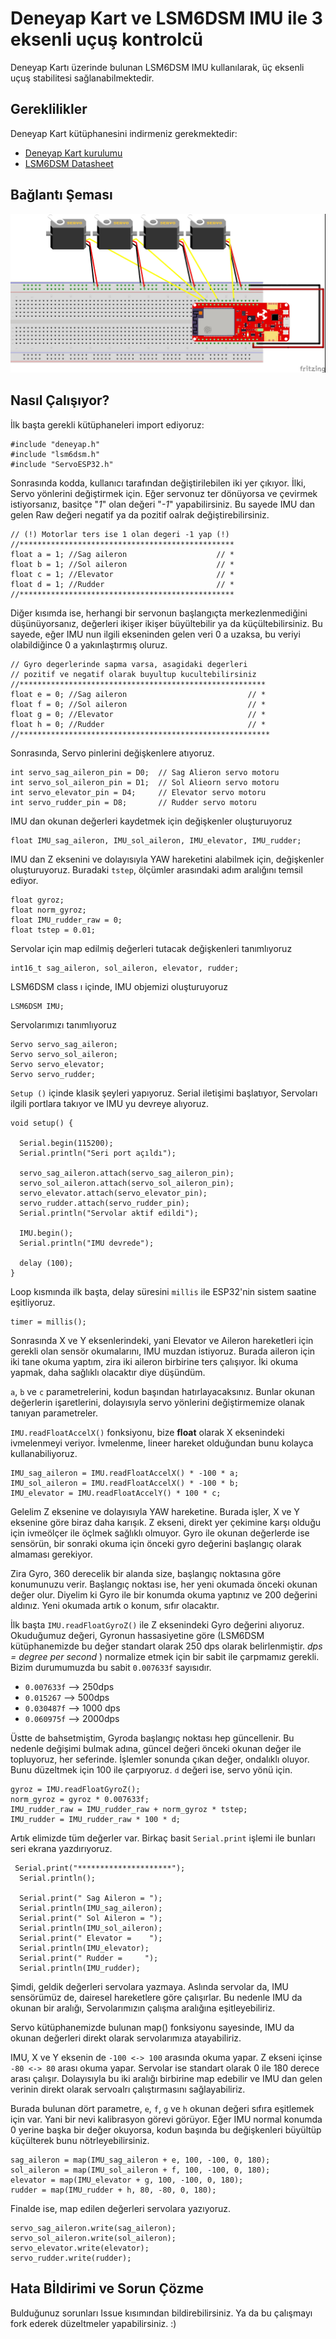 # Deneyap Kart ve LSM6DSM IMU ile 3 eksenli uçuş kontrolcü

Deneyap Kartı üzerinde bulunan LSM6DSM IMU kullanılarak, üç eksenli uçuş stabilitesi sağlanabilmektedir.

## Gereklilikler

Deneyap Kart kütüphanesini indirmeniz gerekmektedir:

* [Deneyap Kart kurulumu](https://docs.deneyapkart.org/) 
* [LSM6DSM Datasheet](https://www.st.com/resource/en/datasheet/lsm6dsm.pdf)

## Bağlantı Şeması

![image](https://raw.githubusercontent.com/ibrahimcahit/deneyap_kart_imu_basic_flight_controller/main/scheme.jpg)

## Nasıl Çalışıyor?

İlk başta gerekli kütüphaneleri import ediyoruz:

	#include "deneyap.h"
	#include "lsm6dsm.h"
	#include "ServoESP32.h"

Sonrasında kodda, kullanıcı tarafından değiştirilebilen iki yer çıkıyor. İlki, Servo yönlerini değiştirmek için. Eğer servonuz ter dönüyorsa ve çevirmek istiyorsanız, basitçe "*1*" olan değeri "*-1*" yapabilirsiniz. Bu sayede IMU dan gelen Raw değeri negatif ya da pozitif oalrak değiştirebilirsiniz. 

	// (!) Motorlar ters ise 1 olan degeri -1 yap (!)   
	//************************************************
	float a = 1; //Sag aileron                    // *
	float b = 1; //Sol aileron                    // *
	float c = 1; //Elevator                       // *
	float d = 1; //Rudder                         // *
	//************************************************

Diğer kısımda ise, herhangi bir servonun başlangıçta merkezlenmediğini düşünüyorsanız, değerleri ikişer ikişer büyültebilir ya da küçültebilirsiniz. Bu sayede, eğer IMU nun ilgili ekseninden gelen veri 0 a uzaksa, bu veriyi olabildiğince 0 a yakınlaştırmış oluruz. 

	// Gyro degerlerinde sapma varsa, asagidaki degerleri 
	// pozitif ve negatif olarak buyultup kucultebilirsiniz   
	//*******************************************************
	float e = 0; //Sag aileron                           // *
	float f = 0; //Sol aileron                           // *
	float g = 0; //Elevator                              // *
	float h = 0; //Rudder                                // *
	//********************************************************

Sonrasında, Servo pinlerini değişkenlere atıyoruz. 

	int servo_sag_aileron_pin = D0;  // Sag Alieron servo motoru
	int servo_sol_aileron_pin = D1;  // Sol Alieorn servo motoru
	int servo_elevator_pin = D4;     // Elevator servo motoru
	int servo_rudder_pin = D8;       // Rudder servo motoru

IMU dan okunan değerleri kaydetmek için değişkenler oluşturuyoruz

	float IMU_sag_aileron, IMU_sol_aileron, IMU_elevator, IMU_rudder;

IMU dan Z eksenini ve dolayısıyla YAW hareketini alabilmek için, değişkenler oluşturuyoruz. Buradaki `tstep`, ölçümler arasındaki adım aralığını temsil ediyor. 

	float gyroz;
	float norm_gyroz;
	float IMU_rudder_raw = 0;
	float tstep = 0.01;

Servolar için map edilmiş değerleri tutacak değişkenleri tanımlıyoruz

	int16_t sag_aileron, sol_aileron, elevator, rudder;

LSM6DSM class ı içinde, IMU objemizi oluşturuyoruz

	LSM6DSM IMU;

Servolarımızı tanımlıyoruz

	Servo servo_sag_aileron;
	Servo servo_sol_aileron;
	Servo servo_elevator;
	Servo servo_rudder;

`Setup ()` içinde klasik şeyleri yapıyoruz. Serial iletişimi başlatıyor, Servoları ilgili portlara takıyor ve IMU yu devreye alıyoruz.

	void setup() {

	  Serial.begin(115200);
	  Serial.println("Seri port açıldı");

	  servo_sag_aileron.attach(servo_sag_aileron_pin);
	  servo_sol_aileron.attach(servo_sol_aileron_pin);
	  servo_elevator.attach(servo_elevator_pin);
	  servo_rudder.attach(servo_rudder_pin);
	  Serial.println("Servolar aktif edildi");

	  IMU.begin();
	  Serial.println("IMU devrede");

	  delay (100);
	}

Loop kısmında ilk başta, delay süresini `millis` ile ESP32'nin sistem saatine eşitliyoruz. 

 	timer = millis();

Sonrasında X ve Y eksenlerindeki, yani Elevator ve Aileron hareketleri için gerekli olan sensör okumalarını, IMU muzdan istiyoruz. Burada aileron için iki tane okuma yaptım, zira iki aileron birbirine ters çalışıyor. İki okuma yapmak, daha sağlıklı olacaktır diye düşündüm. 

`a`, `b` ve `c` parametrelerini, kodun başından hatırlayacaksınız. Bunlar okunan değerlerin işaretlerini, dolayısıyla  servo yönlerini değiştirmemize olanak tanıyan parametreler. 

`IMU.readFloatAccelX()` fonksiyonu, bize **float** olarak X eksenindeki ivmelenmeyi veriyor. İvmelenme, lineer hareket olduğundan bunu kolayca kullanabiliyoruz. 

	IMU_sag_aileron = IMU.readFloatAccelX() * -100 * a;
	IMU_sol_aileron = IMU.readFloatAccelX() * -100 * b; 
	IMU_elevator = IMU.readFloatAccelY() * 100 * c;

Gelelim Z eksenine ve dolayısıyla YAW hareketine. Burada işler, X ve Y eksenine göre biraz daha karışık. Z ekseni, direkt yer çekimine karşı olduğu için ivmeölçer ile öçlmek sağlıklı olmuyor. Gyro ile okunan değerlerde ise sensörün, bir sonraki okuma için önceki gyro değerini başlangıç olarak almaması gerekiyor. 

Zira Gyro, 360 derecelik bir alanda size, başlangıç noktasına göre konumunuzu verir. Başlangıç noktası ise, her yeni okumada önceki okunan değer olur. Diyelim ki Gyro ile bir konumda okuma yaptınız ve 200 değerini aldınız. Yeni okumada artık o konum, sıfır olacaktır. 

İlk başta `IMU.readFloatGyroZ()` ile Z eksenindeki Gyro değerini alıyoruz. Okuduğumuz değeri,  Gyronun hassasiyetine göre (LSM6DSM kütüphanemizde bu değer standart olarak 250 dps olarak belirlenmiştir. *dps = degree per second* ) normalize etmek için bir sabit ile çarpmamız gerekli. Bizim durumumuzda bu sabit `0.007633f` sayısıdır.  

- `0.007633f` --> 250dps
- `0.015267` --> 500dps
- `0.030487f` --> 1000 dps
- `0.060975f` --> 2000dps

Üstte de bahsetmiştim, Gyroda başlangıç noktası hep güncellenir. Bu nedenle değişimi bulmak adına, güncel değeri önceki okunan değer ile topluyoruz, her seferinde. İşlemler sonunda çıkan değer, ondalıklı oluyor. Bunu düzeltmek için 100 ile çarpıyoruz. `d` değeri ise, servo yönü için.

	gyroz = IMU.readFloatGyroZ();
	norm_gyroz = gyroz * 0.007633f;
	IMU_rudder_raw = IMU_rudder_raw + norm_gyroz * tstep;
	IMU_rudder = IMU_rudder_raw * 100 * d;

Artık elimizde tüm değerler var. Birkaç basit `Serial.print` işlemi ile bunları seri ekrana yazdırıyoruz. 

	 Serial.print("*********************");
	  Serial.println();

	  Serial.print(" Sag Aileron = ");
	  Serial.println(IMU_sag_aileron);
	  Serial.print(" Sol Aileron = ");
	  Serial.println(IMU_sol_aileron);
	  Serial.print(" Elevator =    ");
	  Serial.println(IMU_elevator);
	  Serial.print(" Rudder =     ");
	  Serial.println(IMU_rudder);

Şimdi, geldik değerleri servolara yazmaya. Aslında servolar da, IMU sensörümüz de, dairesel hareketlere göre çalışırlar. Bu nedenle IMU da okunan bir aralığı, Servolarımızın çalışma aralığına eşitleyebiliriz. 

Servo kütüphanemizde bulunan map() fonksiyonu sayesinde,  IMU da okunan değerleri direkt olarak servolarımıza atayabiliriz. 

IMU, X ve Y eksenin de `-100 <-> 100` arasında okuma yapar. Z ekseni içinse `-80 <-> 80` arası okuma yapar.  Servolar ise standart olarak 0 ile 180 derece arası çalışır. Dolayısıyla bu iki aralığı birbirine map edebilir ve IMU dan gelen verinin direkt olarak servoalrı çalıştırmasını sağlayabiliriz. 

Burada bulunan dört parametre, `e`, `f`, `g` ve `h` okunan değeri sıfıra eşitlemek için var. Yani bir nevi kalibrasyon görevi görüyor. Eğer IMU normal konumda 0 yerine başka bir değer okuyorsa, kodun başında bu değişkenleri büyültüp küçülterek bunu nötrleyebilirsiniz.

	sag_aileron = map(IMU_sag_aileron + e, 100, -100, 0, 180);
	sol_aileron = map(IMU_sol_aileron + f, 100, -100, 0, 180);
	elevator = map(IMU_elevator + g, 100, -100, 0, 180);
	rudder = map(IMU_rudder + h, 80, -80, 0, 180);

Finalde ise, map edilen değerleri servolara yazıyoruz.

	servo_sag_aileron.write(sag_aileron);
	servo_sol_aileron.write(sol_aileron);
	servo_elevator.write(elevator);
	servo_rudder.write(rudder);

## Hata Bİldirimi ve Sorun Çözme

Bulduğunuz sorunları Issue kısımından bildirebilirsiniz. Ya da bu çalışmayı fork ederek düzeltmeler yapabilirsiniz. :)
